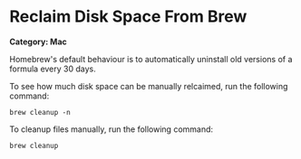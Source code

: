# Reclaim Disk Space From Brew

__Category: Mac__

Homebrew's default behaviour is to automatically uninstall old versions of a formula every 30 days.

To see how much disk space can be manually relcaimed, run the following command:

```brew cleanup -n```

To cleanup files manually, run the following command:

```brew cleanup```
